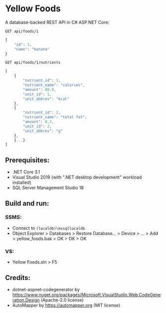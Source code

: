 # Yellow Foods
A database-backed REST API in C# ASP.NET Core:
```HTTP
GET api/foods/1
```

```JavaScript
{
    "id": 1,
    "name": "banana"
}
```

```HTTP
GET api/foods/1/nutrients
```

```JavaScript
[
    {
        "nutrient_id": 1,
        "nutrient_name": "calories",
        "amount": 89.0,
        "unit_id": 1,
        "unit_abbrev": "kcal"
    },
    {
        "nutrient_id": 2,
        "nutrient_name": "total fat",
        "amount": 0.3,
        "unit_id": 2,
        "unit_abbrev": "g"
    },
    {...}
]
```

## Prerequisites:
- .NET Core 3.1
- Visual Studio 2019 (with ".NET desktop development" workload installed)
- SQL Server Management Studio 18

## Build and run:
### SSMS:
- Connect to `(localdb)\mssqllocaldb`
- Object Explorer > Databases > Restore Database... > Device > ... > Add > yellow_foods.bak > OK > OK > OK
### VS:
- Yellow Foods.sln > F5

## Credits:
- dotnet-aspnet-codegenerator by https://www.nuget.org/packages/Microsoft.VisualStudio.Web.CodeGeneration.Design (Apache-2.0 license)
- AutoMapper by https://automapper.org (MIT license)
